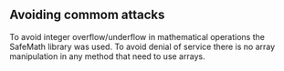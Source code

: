 ## Avoiding commom attacks

 To avoid integer overflow/underflow in mathematical operations the SafeMath library was used.
 To avoid denial of service there is no array manipulation in any method that need to use arrays.
